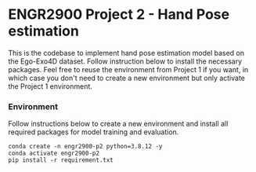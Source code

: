 # ENGR2900 Project 2 - Hand Pose estimation

This is the codebase to implement hand pose estimation model based on the Ego-Exo4D dataset. Follow instruction below to install the necessary packages. Feel free to reuse the environment from Project 1 if you want, in which case you don't need to create a new environment but only activate the Project 1 environment.

### Environment

Follow instructions below to create a new environment and install all required packages for model training and evaluation.

```
conda create -n engr2900-p2 python=3.8.12 -y
conda activate engr2900-p2
pip install -r requirement.txt
```